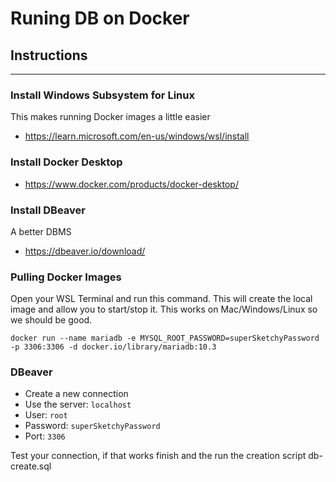 # Runing DB on Docker

## Instructions 
<hr>

### Install Windows Subsystem for Linux
This makes running Docker images a little easier
- https://learn.microsoft.com/en-us/windows/wsl/install

### Install Docker Desktop
- https://www.docker.com/products/docker-desktop/

### Install DBeaver 
A better DBMS
- https://dbeaver.io/download/


### Pulling Docker Images

Open your WSL Terminal and run this command. This will create the local image and allow you to start/stop it. This works on Mac/Windows/Linux so we should be good.

```
docker run --name mariadb -e MYSQL_ROOT_PASSWORD=superSketchyPassword -p 3306:3306 -d docker.io/library/mariadb:10.3
```

### DBeaver 
- Create a new connection
- Use the server: ```localhost```
- User: ```root```
- Password: ```superSketchyPassword```
- Port: ```3306```

Test your connection, if that works finish and the run the creation script db-create.sql
